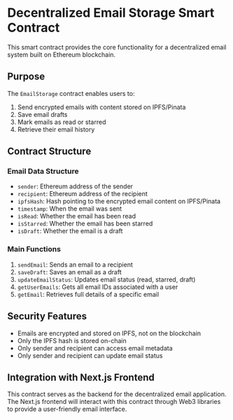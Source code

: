 # Decentralized Email Storage Smart Contract

This smart contract provides the core functionality for a decentralized email system built on Ethereum blockchain.

## Purpose

The `EmailStorage` contract enables users to:

1. Send encrypted emails with content stored on IPFS/Pinata
2. Save email drafts
3. Mark emails as read or starred
4. Retrieve their email history

## Contract Structure

### Email Data Structure

- `sender`: Ethereum address of the sender
- `recipient`: Ethereum address of the recipient
- `ipfsHash`: Hash pointing to the encrypted email content on IPFS/Pinata
- `timestamp`: When the email was sent
- `isRead`: Whether the email has been read
- `isStarred`: Whether the email has been starred
- `isDraft`: Whether the email is a draft

### Main Functions

1. `sendEmail`: Sends an email to a recipient
2. `saveDraft`: Saves an email as a draft
3. `updateEmailStatus`: Updates email status (read, starred, draft)
4. `getUserEmails`: Gets all email IDs associated with a user
5. `getEmail`: Retrieves full details of a specific email

## Security Features

- Emails are encrypted and stored on IPFS, not on the blockchain
- Only the IPFS hash is stored on-chain
- Only sender and recipient can access email metadata
- Only sender and recipient can update email status

## Integration with Next.js Frontend

This contract serves as the backend for the decentralized email application. The Next.js frontend will interact with this contract through Web3 libraries to provide a user-friendly email interface.

